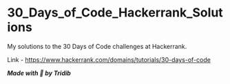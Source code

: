 # 30_Days_of_Code_Hackerrank_Solutions
My solutions to the 30 Days of Code challenges at Hackerrank.

Link - https://www.hackerrank.com/domains/tutorials/30-days-of-code

***Made with :blue_heart: by Tridib***
